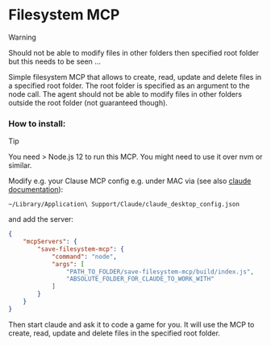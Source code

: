 # Filesystem MCP


> [!WARNING]
> Should not be able to modify files in other folders then specified root folder but this needs to be seen ...


Simple filesystem MCP that allows to create, read, update and delete files in a specified root folder. The root folder is specified as an argument to the node call.
The agent should not be able to modify files in other folders outside the root folder (not guaranteed though).

### How to install:

> [!TIP]
> You need > Node.js 12 to run this MCP. You might need to use it over nvm or similar.

Modify e.g. your Clause MCP config e.g. under MAC via (see also [claude documentation](https://modelcontextprotocol.io/quickstart/user)):

```
~/Library/Application\ Support/Claude/claude_desktop_config.json
```

and add the server:

```json
{
    "mcpServers": {
        "save-filesystem-mcp": {
            "command": "node",
            "args": [
                "PATH_TO_FOLDER/save-filesystem-mcp/build/index.js",
                "ABSOLUTE_FOLDER_FOR_CLAUDE_TO_WORK_WITH"
            ]
        }
    }
}
```

Then start claude and ask it to code a game for you. It will use the MCP to create, read, update and delete files in the specified root folder.